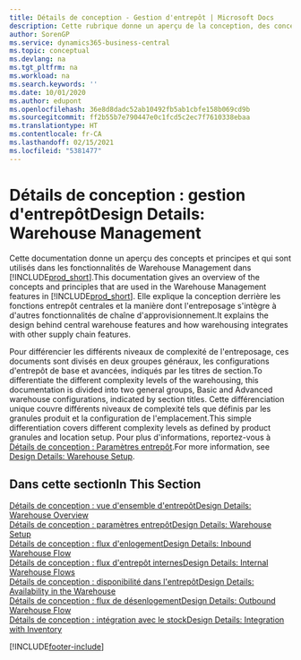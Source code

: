 ```yaml
---
title: Détails de conception - Gestion d'entrepôt | Microsoft Docs
description: Cette rubrique donne un aperçu de la conception, des concepts et des principes associés aux fonctionnalités de gestion d'entrepôt dans Business Central.
author: SorenGP
ms.service: dynamics365-business-central
ms.topic: conceptual
ms.devlang: na
ms.tgt_pltfrm: na
ms.workload: na
ms.search.keywords: ''
ms.date: 10/01/2020
ms.author: edupont
ms.openlocfilehash: 36e8d8dadc52ab10492fb5ab1cbfe158b069cd9b
ms.sourcegitcommit: ff2b55b7e790447e0c1fcd5c2ec7f7610338ebaa
ms.translationtype: HT
ms.contentlocale: fr-CA
ms.lasthandoff: 02/15/2021
ms.locfileid: "5381477"
---
```

# <a name="design-details-warehouse-management"></a><span data-ttu-id="e956e-103">Détails de conception : gestion d'entrepôt</span><span class="sxs-lookup"><span data-stu-id="e956e-103">Design Details: Warehouse Management</span></span>
<span data-ttu-id="e956e-104">Cette documentation donne un aperçu des concepts et principes et qui sont utilisés dans les fonctionnalités de Warehouse Management dans [!INCLUDE[prod_short](includes/prod_short.md)].</span><span class="sxs-lookup"><span data-stu-id="e956e-104">This documentation gives an overview of the concepts and principles that are used in the Warehouse Management features in [!INCLUDE[prod_short](includes/prod_short.md)].</span></span> <span data-ttu-id="e956e-105">Elle explique la conception derrière les fonctions entrepôt centrales et la manière dont l'entreposage s'intègre à d'autres fonctionnalités de chaîne d'approvisionnement.</span><span class="sxs-lookup"><span data-stu-id="e956e-105">It explains the design behind central warehouse features and how warehousing integrates with other supply chain features.</span></span>  

<span data-ttu-id="e956e-106">Pour différencier les différents niveaux de complexité de l'entreposage, ces documents sont divisés en deux groupes généraux, les configurations d'entrepôt de base et avancées, indiqués par les titres de section.</span><span class="sxs-lookup"><span data-stu-id="e956e-106">To differentiate the different complexity levels of the warehousing, this documentation is divided into two general groups, Basic and Advanced warehouse configurations, indicated by section titles.</span></span> <span data-ttu-id="e956e-107">Cette différenciation unique couvre différents niveaux de complexité tels que définis par les granules produit et la configuration de l'emplacement.</span><span class="sxs-lookup"><span data-stu-id="e956e-107">This simple differentiation covers different complexity levels as defined by product granules and location setup.</span></span> <span data-ttu-id="e956e-108">Pour plus d'informations, reportez\-vous à [Détails de conception : Paramètres entrepôt](design-details-warehouse-setup.md).</span><span class="sxs-lookup"><span data-stu-id="e956e-108">For more information, see [Design Details: Warehouse Setup](design-details-warehouse-setup.md).</span></span>  

## <a name="in-this-section"></a><span data-ttu-id="e956e-109">Dans cette section</span><span class="sxs-lookup"><span data-stu-id="e956e-109">In This Section</span></span>  
[<span data-ttu-id="e956e-110">Détails de conception : vue d'ensemble d'entrepôt</span><span class="sxs-lookup"><span data-stu-id="e956e-110">Design Details: Warehouse Overview</span></span>](design-details-warehouse-overview.md)  
[<span data-ttu-id="e956e-111">Détails de conception : paramètres entrepôt</span><span class="sxs-lookup"><span data-stu-id="e956e-111">Design Details: Warehouse Setup</span></span>](design-details-warehouse-setup.md)  
[<span data-ttu-id="e956e-112">Détails de conception : flux d'enlogement</span><span class="sxs-lookup"><span data-stu-id="e956e-112">Design Details: Inbound Warehouse Flow</span></span>](design-details-inbound-warehouse-flow.md)  
[<span data-ttu-id="e956e-113">Détails de conception : flux d'entrepôt internes</span><span class="sxs-lookup"><span data-stu-id="e956e-113">Design Details: Internal Warehouse Flows</span></span>](design-details-internal-warehouse-flows.md)  
[<span data-ttu-id="e956e-114">Détails de conception : disponibilité dans l'entrepôt</span><span class="sxs-lookup"><span data-stu-id="e956e-114">Design Details: Availability in the Warehouse</span></span>](design-details-availability-in-the-warehouse.md)  
[<span data-ttu-id="e956e-115">Détails de conception : flux de désenlogement</span><span class="sxs-lookup"><span data-stu-id="e956e-115">Design Details: Outbound Warehouse Flow</span></span>](design-details-outbound-warehouse-flow.md)  
[<span data-ttu-id="e956e-116">Détails de conception : intégration avec le stock</span><span class="sxs-lookup"><span data-stu-id="e956e-116">Design Details: Integration with Inventory</span></span>](design-details-integration-with-inventory.md)


[!INCLUDE[footer-include](includes/footer-banner.md)]